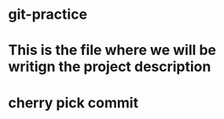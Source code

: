 # git-practice
# This is the file where we will be writign the project description
# cherry pick commit